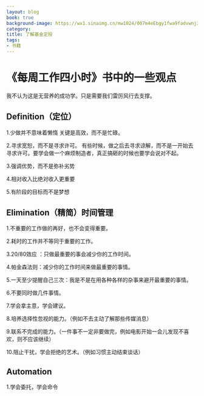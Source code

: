 ```yaml
---
layout: blog
book: true
background-image: https://wx1.sinaimg.cn/mw1024/007m4eEbgy1fwa9fadvwnj308t05ktam.jpg
category: 
title: 了解基金定投
tags:
- 书籍
---
```


# 《每周工作四小时》书中的一些观点
 我不认为这是无营养的成功学。只是需要我们雷厉风行去支撑。


## Definition（定位）

1.少做并不意味着懒惰
    关键是高效，而不是忙碌。

2.寻求宽恕，而不是寻求许可。
    有些时候，做之后去寻求谅解，而不是一开始去寻求许可。要学会做一个麻烦制造者，真正搞砸的时候也要学会说对不起。

3.强调优势，而不是弥补劣势

4.相对收入比绝对收入更重要
    
5.有阶段的目标而不是梦想


## Elimination（精简）时间管理  

1.不重要的工作做的再好，也不会变得重要。

2.耗时的工作并不等同于重要的工作。

3.20/80效应 ：只做最重要的事会减少你的工作时间。

4.帕金森法则：减少你的工作时间来做最重要的事情。

5.一天至少提醒自己三次：我是不是在用各种各样的杂事来避开最重要的事情。

6.不要同时做几件事情。

7.学会拿主意，学会建议。

8.培养选择性忽视的能力。（例如不去主动了解那些传媒消息）

9.联系不完成的能力。（一件事不一定非要做完，例如电影开始一会儿发现不喜欢，则不应该继续）

10.阻止干扰，学会拒绝的艺术。（例如习惯主动结束谈话）


## Automation 
1.学会委托，学会命令